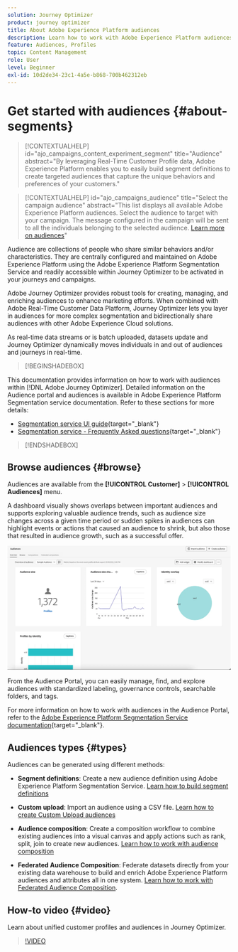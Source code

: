 ```yaml
---
solution: Journey Optimizer
product: journey optimizer
title: About Adobe Experience Platform audiences
description: Learn how to work with Adobe Experience Platform audiences
feature: Audiences, Profiles
topic: Content Management
role: User
level: Beginner
exl-id: 10d2de34-23c1-4a5e-b868-700b462312eb
---
```


# Get started with audiences {#about-segments}

>[!CONTEXTUALHELP]
>id="ajo_campaigns_content_experiment_segment"
>title="Audience"
>abstract="By leveraging Real-Time Customer Profile data, Adobe Experience Platform enables you to easily build segment definitions to create targeted audiences that capture the unique behaviors and preferences of your customers."

>[!CONTEXTUALHELP]
>id="ajo_campaigns_audience"
>title="Select the campaign audience"
>abstract="This list displays all available Adobe Experience Platform audiences. Select the audience to target with your campaign. The message configured in the campaign will be sent to all the individuals belonging to the selected audience. [Learn more on audiences](../audience/about-audiences.md)"

Audience are collections of people who share similar behaviors and/or characteristics. They are centrally configured and maintained on Adobe Experience Platform using the Adobe Experience Platform Segmentation Service and readily accessible within Journey Optimizer to be activated in your journeys and campaigns.

Adobe Journey Optimizer provides robust tools for creating, managing, and enriching audiences to enhance marketing efforts. When combined with Adobe Real-Time Customer Data Platform, Journey Optimizer lets you layer in audiences for more complex segmentation and bidirectionally share audiences with other Adobe Experience Cloud solutions.

As real-time data streams or is batch uploaded, datasets update and Journey Optimizer dynamically moves individuals in and out of audiences and journeys in real-time.

>[!BEGINSHADEBOX]

This documentation provides information on how to work with audiences within [!DNL Adobe Journey Optimizer]. Detailed information on the Audience portal and audiences is available in Adobe Experience Platform Segmentation service documentation. Refer to these sections for more details:
* [Segmentation service UI guide](https://experienceleague.adobe.com/en/docs/experience-platform/segmentation/ui/overview){target="_blank"}
* [Segmentation service - Frequently Asked questions](https://experienceleague.adobe.com/en/docs/experience-platform/segmentation/faq){target="_blank"}

>[!ENDSHADEBOX]

## Browse audiences {#browse}

Audiences are available from the **[!UICONTROL Customer]** > **[!UICONTROL Audiences]** menu. 

A dashboard visually shows overlaps between important audiences and supports exploring valuable audience trends, such as audience size changes across a given time period or sudden spikes in audiences can highlight events or actions that caused an audience to shrink, but also those that resulted in audience growth, such as a successful offer.

![](assets/audiences-overview.png)

From the Audience Portal, you can easily manage, find, and explore audiences with standardized labeling, governance controls, searchable folders, and tags.

For more information on how to work with audiences in the Audience Portal, refer to the [Adobe Experience Platform Segmentation Service documentation](https://experienceleague.adobe.com/docs/experience-platform/segmentation/home.html){target="_blank"}.

## Audiences types {#types}

Audiences can be generated using different methods:

* **Segment definitions**: Create a new audience definition using Adobe Experience Platform Segmentation Service. [Learn how to build segment definitions](creating-a-segment-definition.md)

* **Custom upload**: Import an audience using a CSV file. [Learn how to create Custom Upload audiences](custom-upload.md)

* **Audience composition**: Create a composition workflow to combine existing audiences into a visual canvas and apply actions such as rank, split, join to create new audiences. [Learn how to work with audience composition](get-started-audience-orchestration.md)

* **Federated Audience Composition**: Federate datasets directly from your existing data warehouse to build and enrich Adobe Experience Platform audiences and attributes all in one system. [Learn how to work with Federated Audience Composition](federated-audience-composition.md).

## How-to video {#video}

Learn about unified customer profiles and audiences in Journey Optimizer.

>[!VIDEO](https://video.tv.adobe.com/v/3432671?quality=12)
